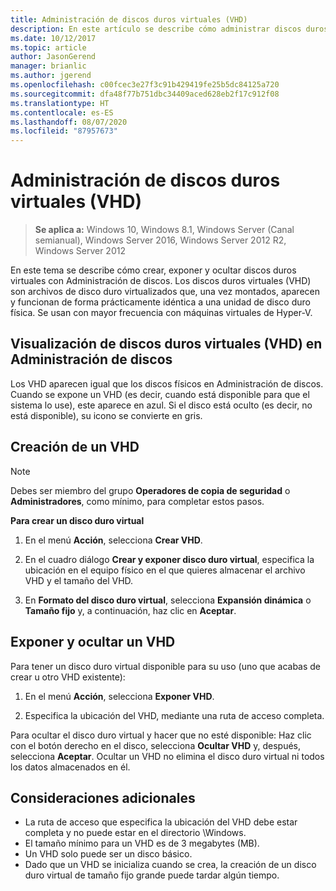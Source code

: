 ```yaml
---
title: Administración de discos duros virtuales (VHD)
description: En este artículo se describe cómo administrar discos duros virtuales
ms.date: 10/12/2017
ms.topic: article
author: JasonGerend
manager: brianlic
ms.author: jgerend
ms.openlocfilehash: c00fcec3e27f3c91b429419fe25b5dc84125a720
ms.sourcegitcommit: dfa48f77b751dbc34409aced628eb2f17c912f08
ms.translationtype: HT
ms.contentlocale: es-ES
ms.lasthandoff: 08/07/2020
ms.locfileid: "87957673"
---
```

# <a name="manage-virtual-hard-disks-vhd"></a>Administración de discos duros virtuales (VHD)

> **Se aplica a:** Windows 10, Windows 8.1, Windows Server (Canal semianual), Windows Server 2016, Windows Server 2012 R2, Windows Server 2012

En este tema se describe cómo crear, exponer y ocultar discos duros virtuales con Administración de discos. Los discos duros virtuales (VHD) son archivos de disco duro virtualizados que, una vez montados, aparecen y funcionan de forma prácticamente idéntica a una unidad de disco duro física. Se usan con mayor frecuencia con máquinas virtuales de Hyper-V.

## <a name="viewing-vhds-in-disk-management"></a>Visualización de discos duros virtuales (VHD) en Administración de discos

Los VHD aparecen igual que los discos físicos en Administración de discos. Cuando se expone un VHD (es decir, cuando está disponible para que el sistema lo use), este aparece en azul. Si el disco está oculto (es decir, no está disponible), su icono se convierte en gris.

## <a name="creating-a-vhd"></a>Creación de un VHD

> [!NOTE]
> Debes ser miembro del grupo **Operadores de copia de seguridad** o **Administradores**, como mínimo, para completar estos pasos.

**Para crear un disco duro virtual**

1.  En el menú **Acción**, selecciona **Crear VHD**.

2.  En el cuadro diálogo **Crear y exponer disco duro virtual**, especifica la ubicación en el equipo físico en el que quieres almacenar el archivo VHD y el tamaño del VHD.

3.  En **Formato del disco duro virtual**, selecciona **Expansión dinámica** o **Tamaño fijo** y, a continuación, haz clic en **Aceptar**.

## <a name="attaching-and-detaching-a-vhd"></a>Exponer y ocultar un VHD

Para tener un disco duro virtual disponible para su uso (uno que acabas de crear u otro VHD existente):

1. En el menú **Acción**, selecciona **Exponer VHD**.

2. Especifica la ubicación del VHD, mediante una ruta de acceso completa.

Para ocultar el disco duro virtual y hacer que no esté disponible: Haz clic con el botón derecho en el disco, selecciona **Ocultar VHD** y, después, selecciona **Aceptar**. Ocultar un VHD no elimina el disco duro virtual ni todos los datos almacenados en él.

## <a name="additional-considerations"></a>Consideraciones adicionales

-   La ruta de acceso que especifica la ubicación del VHD debe estar completa y no puede estar en el directorio \\Windows.
-   El tamaño mínimo para un VHD es de 3 megabytes (MB).
-   Un VHD solo puede ser un disco básico.
-   Dado que un VHD se inicializa cuando se crea, la creación de un disco duro virtual de tamaño fijo grande puede tardar algún tiempo.
